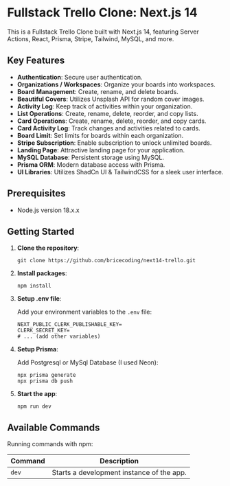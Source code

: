 # Fullstack Trello Clone: Next.js 14

This is a Fullstack Trello Clone built with Next.js 14, featuring Server Actions, React, Prisma, Stripe, Tailwind, MySQL, and more.

## Key Features

- **Authentication**: Secure user authentication.
- **Organizations / Workspaces**: Organize your boards into workspaces.
- **Board Management**: Create, rename, and delete boards.
- **Beautiful Covers**: Utilizes Unsplash API for random cover images.
- **Activity Log**: Keep track of activities within your organization.
- **List Operations**: Create, rename, delete, reorder, and copy lists.
- **Card Operations**: Create, rename, delete, reorder, and copy cards.
- **Card Activity Log**: Track changes and activities related to cards.
- **Board Limit**: Set limits for boards within each organization.
- **Stripe Subscription**: Enable subscription to unlock unlimited boards.
- **Landing Page**: Attractive landing page for your application.
- **MySQL Database**: Persistent storage using MySQL.
- **Prisma ORM**: Modern database access with Prisma.
- **UI Libraries**: Utilizes ShadCn UI & TailwindCSS for a sleek user interface.

## Prerequisites

- Node.js version 18.x.x

## Getting Started

1. **Clone the repository**:

   ```shell
   git clone https://github.com/bricecoding/next14-trello.git
   ```

2. **Install packages**:

   ```shell
   npm install
   ```

3. **Setup .env file**:

   Add your environment variables to the `.env` file:

   ```shell
   NEXT_PUBLIC_CLERK_PUBLISHABLE_KEY=
   CLERK_SECRET_KEY=
   # ... (add other variables)
   ```

4. **Setup Prisma**:

   Add Postgresql or MySql Database (I used Neon):

   ```shell
   npx prisma generate
   npx prisma db push
   ```

5. **Start the app**:

   ```shell
   npm run dev
   ```

## Available Commands

Running commands with npm:

| Command | Description                               |
| ------- | ----------------------------------------- |
| `dev`   | Starts a development instance of the app. |
